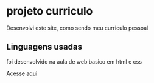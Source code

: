 # projeto curriculo

Desenvolvi este site, como sendo meu curriculo pessoal

## Linguagens usadas

foi desenvolvido na aula de web basico em html e css

Acesse [aqui](https://anavick.github.io/curriculo.github.io)
